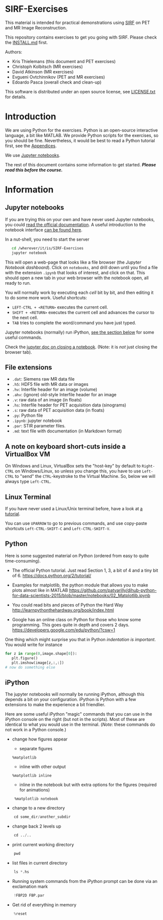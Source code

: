 # SIRF-Exercises

This material is intended for practical demonstrations using 
[SIRF](https://github.com/CCPPETMR/SIRF/wiki/Software-Documentation) on PET and MR Image Reconstruction.

This repository contains exercises to get you going
with SIRF. Please check the [INSTALL.md](INSTALL.md) first.

Authors:
- Kris Thielemans (this document and PET exercises)
- Christoph Kolbitsch (MR exercises)
- David Atkinson (MR exercises)
- Evgueni Ovtchinnikov (PET and MR exercises)
- Edoardo Pasca (overall check and clean-up)

This software is distributed under an open source license, see [LICENSE.txt](LICENSE.txt)
for details.


Introduction
============

We are using Python for the exercises. Python is an open-source interactive language, 
a bit like MATLAB. We provide Python scripts for the exercises, so you should be fine.
Nevertheless, it would be best to read a Python tutorial first, see the [Appendices](#appendices).

We use
[Jupyter notebooks](http://jupyter-notebook-beginner-guide.readthedocs.io/en/latest/what_is_jupyter.html).

The rest of this document contains some information to get started.
***Please read this before the course.***



Information
===========


Jupyter notebooks
-----------------
If you are trying this on your own and have never used Jupyter notebooks,
you could [read the official documentation](https://jupyter-notebook.readthedocs.io/en/stable/notebook.html).
A useful introduction to the notebook interface [can be found here](http://jupyter-notebook.readthedocs.io/en/stable/examples/Notebook/Notebook%20Basics.html).

In a nut-shell, you need to start the server
```bash
   cd /wherever/it/is/SIRF-Exercises
   jupyter notebook
```

This will open a web-page that looks like a file browser
(the *Jupyter Notebook dashboard*).
Click on `notebooks`, and drill down until you find a file with the extension `.ipynb`
that looks of interest, and click on that. This should open a new tab in your
web browser with the notebook open, all ready to run.

You will normally work by executing each *cell*
bit by bit, and then editing it to do some more work. Useful 
shortcuts:

-   `LEFT-CTRL + <RETURN>` executes the current cell.
-   `SHIFT + <RETURN>` executes the current cell and advances the cursor to the next
     cell.
-   `TAB` tries to complete the word/command you have just typed.

Jupyter notebooks (normally) run iPython, [see the section below](#iPython) for some useful commands.

Check the [jupyter doc on closing a notebook](https://jupyter-notebook-beginner-guide.readthedocs.io/en/latest/execute.html#close-a-notebook-kernel-shut-down).
(Note: it is *not* just closing the browser tab).


File extensions
---------------

- `.dat`: Siemens raw MR data file
- `.h5`: HDF5 file with MR data or images
- `.hv`: Interfile header for an image (volume)
- `.ahv`: (ignore) old-style Interfile header for an image
- `.v`: raw data of an image (in floats)
- `.hs`: Interfile header for PET acquisition data (sinograms)
- `.s`: raw data of PET acquisition data (in floats)
- `.py`: Python file
- `.ipynb`: jupyter notebook
- `.par`: STIR parameter files.
- `.md`: text file with documentation (in Markdown format)

A note on keyboard short-cuts inside a VirtualBox VM
----------------------------------------------------

On Windows and Linux, VirtualBox sets the "host-key" by default to `Right-CTRL` on Windows/Linux, so
unless you change this, you have to use `Left-CTRL` to "send" the `CTRL`-keystroke
to the Virtual Machine. So, below we will always type `Left-CTRL`.

Linux Terminal
--------------

If you have never used a Linux/Unix terminal before, have a look at 
[a tutorial](https://help.ubuntu.com/community/UsingTheTerminal).

You can use `UPARROW` to go to previous commands, and use copy-paste shortcuts 
`Left-CTRL-SHIFT-C` and `Left-CTRL-SHIFT-V`.


Python
------
Here is some suggested material on Python (ordered from easy to quite time-consuming).

-   The official Python tutorial. Just read Section 1, 3, a bit of 4 and a tiny bit of 6.
    <https://docs.python.org/2/tutorial/>

-   Examples for matplotlib, the python module that allows you to make plots almost like in MATLAB
    <https://github.com/patvarilly/dihub-python-for-data-scientists-2015/blob/master/notebooks/02_Matplotlib.ipynb>

-   You could read bits and pieces of Python the Hard Way
    <http://learnpythonthehardway.org/book/index.html>

-   Google has an online class on Python for those who know some programming.
    This goes quite in depth and covers 2 days.
    <https://developers.google.com/edu/python/?csw=1>

One thing which might surprise you that in Python *indentation is important*. You would write for instance
```python
for z in range(0,image.shape[0]):
   plt.figure()
   plt.imshow(image[z,:,:])
# now do something else
```
iPython
-------
The jupyter notebooks will normally be running iPython, although this depends a bit on your configuration.
iPython is Python with a few extensions to make the experience a bit friendlier.

Here are some useful iPython "magic" commands that you can use in the iPython
console on the right (but not in the scripts). Most of these are identical
to what you would use in the terminal. (*Note*: these commands do not work in a Python console.)

- change how figures appear
    - separate figures
    ```
    %matplotlib
    ```

    - inline with other output
    ```     
    %matplotlib inline
    ```

    - inline in the notebook but with extra options for the figures (required for animations)
    ```     
     %matplotlib notebook
    ```

-   change to a new directory
```python
    cd some_dir/another_subdir
```
-   change back 2 levels up
```python
    cd ../..
```
-   print current working directory
```python
    pwd
```
-   list files in current directory
```python
    ls *.hs
```
-   Running system commands from the iPython prompt can be done via an exclamation mark
```python
    !FBP2D FBP.par
```
-   Get rid of everything in memory
```python
    %reset
```

